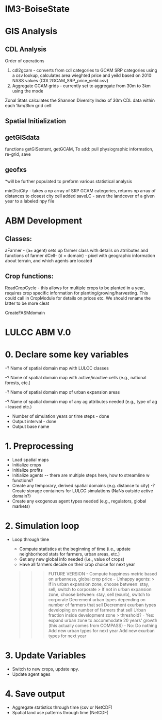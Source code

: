 # IM3-BoiseState

# GIS Analysis

## CDL Analysis
Order of operations

1. cdl2gcam - converts from cdl categories to GCAM SRP categories using a csv lookup, calculates area wieghted price and yeild based on 2010 NASS values (CDL2GCAM_SRP_price_yield.csv)
2. Aggregate GCAM grids - currently set to aggregate from 30m to 3km using the mode

Zonal Stats calculates the Shannon Diversity Index of 30m CDL data within each 1km/3km grid cell

## Spatial Initialization

## getGISdata 
functions getGISextent, getGCAM, 
To add: pull physiographic information, re-grid, save

## geofxs
*will be further populated to preform various statistical analysis

minDistCity - takes a np array of SRP GCAM categories, returns np array of distances to closest city cell
added saveLC - save the landcover of a given year to a labeled npy file 


# ABM Development
## Classes:
aFarmer - (a= agent) sets up farmer class with details on atrributes and functions of farmer 
dCell- (d = domain) - pixel with geographic information about terrain, and which agents are located


## Crop functions:
ReadCropCycle - this allows for multiple crops to be planted in a year, requires crop specific information for planting/growing/harvesting. This could call in CropModule for details on prices etc. We should rename the latter to be more cleat

CreateFASMdomain 

# LULCC ABM V.0

# 0. Declare some key variables
  -? Name of spatial domain map with LULCC classes 
  
  -? Name of spatial domain map with active/inactive cells (e.g., national forests, etc.)
  
  -? Name of spatial domain map of urban expansion areas
  
  -? Name of spatial domain map of any ag attributes needed (e.g., type of ag - leased etc.)
  
  - Number of simulation years or time steps  - done
  - Output interval - done
  - Output base name

# 1. Preprocessing
  - Load spatial maps
  - Initialize crops
  - Initialize profits
  - Initialize agents -- there are multiple steps here, how to streamline w functions?
  - Create any temporary, derived spatial domains (e.g. distance to city)
  -? Create storage containers for LULCC simulations (NaNs outside active domain?)
  - Create any exogenous agent types needed (e.g., regulators, global markets)

# 2. Simulation loop
  - Loop through time
     - Compute statistics at the beginning of time (i.e., update neighborhood stats for farmers, urban areas, etc.)
     - Get any new global info needed (i.e., value of crops)
     - Have all farmers decide on their crop choice for next year
    
     
     >>> FUTURE VERSION 
        - Compute happiness metric based on urbanness, global crop price
        - Unhappy agents:
            > If in urban expansion zone, choose between: stay, sell, switch to corporate
            > If not in urban expansion zone, choose between: stay, sell (exurb), switch to corporate 
     > Decrement urban types depending on number of farmers that sell
     > Decrement exurban types developing on number of farmers that sell
     > Urban fraction inside development zone > threshold?
         - Yes: expand urban zone to accommodate 20 years' growth (this actually comes from COMPASS)
         - No: Do nothing
     > Add new urban types for next year
     > Add new exurban types for next year

# 3. Update Variables
   - Switch to new crops, update npy.
   - Update agent ages

# 4. Save output
   - Aggregate statistics through time (csv or NetCDF)
   - Spatial land use patterns through time (NetCDF)

